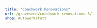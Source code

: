 ```yaml
---
title: "Coachwork Renovations"
url: /gravesend/coachwork-renovations-3/
shop: Autowerkstatt
---
```

